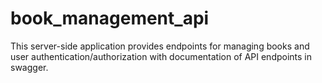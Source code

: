 # book_management_api
This server-side application provides endpoints for managing books and user authentication/authorization with documentation of API endpoints in swagger. 
